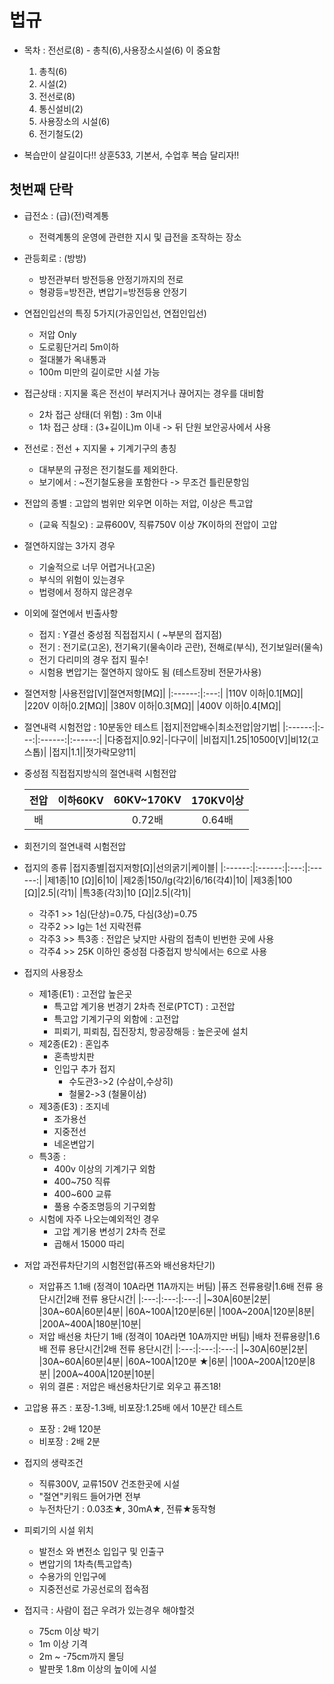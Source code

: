 
# 법규

- 목차 : 전선로(8) - 총칙(6),사용장소시설(6) 이 중요함

  1. 총칙(6)
  2. 시설(2)
  3. 전선로(8)
  4. 통신설비(2)
  5. 사용장소의 시설(6)
  6. 전기철도(2)

- 복습만이 살길이다!! 상훈533, 기본서, 수업후 복습 달리자!!

## 첫번째 단락

- 급전소 : (급)(전)력계통
  - 전력계통의 운영에 관련한 지시 및 급전을 조작하는 장소
- 관등회로 : (방방)
  - 방전관부터 방전등용 안정기까지의 전로
  - 형광등=방전관, 변압기=방전등용 안정기
- 연접인입선의 특징 5가지(가공인입선, 연접인입선)
  - 저압 Only
  - 도로횡단거리 5m이하
  - 절대불가 옥내통과
  - 100m 미만의 길이로만 시설 가능
- 접근상태 : 지지물 혹은 전선이 부러지거나 끊어지는 경우를 대비함
  - 2차 접근 상태(더 위험) : 3m 이내
  - 1차 접근 상태 : (3+길이L)m 이내 -> 뒤 단원 보안공사에서 사용
- 전선로 : 전선 + 지지물 + 기계기구의 총칭
  - 대부분의 규정은 전기철도를 제외한다. 
  - 보기에서 : ~전기철도용을 포함한다 -> 무조건 틀린문항임
- 전압의 종별 : 고압의 범위만 외우면 이하는 저압, 이상은 특고압
  - (교육 직칠오) : 교류600V, 직류750V 이상 7K이하의 전압이 고압
- 절연하지않는 3가지 경우
  - 기술적으로 너무 어렵거나(고온)
  - 부식의 위험이 있는경우
  - 법령에서 정하지 않은경우
- 이외에 절연에서 빈출사항
  - 접지 : Y결선 중성점 직접접지시 ( ~부분의 접지점)
  - 전기 : 전기로(고온), 전기욕기(물속이라 곤란), 전해로(부식), 전기보일러(물속)
  - 전기 다리미의 경우 접지 필수!
  - 시험용 변압기는 절연하지 않아도 됨 (테스트장비 전문가사용)
- 절연저항
    |사용전압[V]|절연저항[MΩ]|
    |:------:|:---:|
    |110V 이하|0.1[MΩ]|
    |220V 이하|0.2[MΩ]|
    |380V 이하|0.3[MΩ]|
    |400V 이하|0.4[MΩ]|
- 절연내력 시험전압 : 10분동안 테스트
    |접지|전압배수|최소전압|암기법|
    |:------:|:---:|:------:|:------:|
    |다중접지|0.92|-|다구이|
    |비접지|1.25|10500[V]|비12(고스톱)|
    |접지|1.1||젓가락모양11|
- 중성점 직접접지방식의 절연내력 시험전압

    |전압|이하60KV|60KV~170KV|170KV이상|
    |:------:|:------:|:---:|:------:|
    |배||0.72배|0.64배|
- 회전기의 절연내력 시험전압
- 접지의 종류
    |접지종별|접지저항[Ω]|선의굵기|케이블|
    |:------:|:------:|:---:|:------:|
    |제1종|10 [Ω]|6|10|
    |제2종|150/Ig(각2)|6/16(각4)|10|
    |제3종|100 [Ω]|2.5|(각1)|
    |특3종(각3)|10 [Ω]|2.5|(각1)|
  - 각주1 >> 1심(단상)=0.75, 다심(3상)=0.75
  - 각주2 >> Ig는 1선 지락전류
  - 각주3 >> 특3종 : 전압은 낮지만 사람의 접촉이 빈번한 곳에 사용
  - 각주4 >> 25K 이하인 중성점 다중접지 방식에서는 6으로 사용
- 접지의 사용장소
  - 제1종(E1) : 고전압 높은곳
    - 특고압 계기용 번경기 2차측 전로(PTCT) : 고전압
    - 특고압 기계기구의 외함에 : 고전압
    - 피뢰기, 피뢰침, 집진장치, 항공장해등 : 높은곳에 설치
  - 제2종(E2) : 혼입추
    - 혼촉방치판
    - 인입구 추가 접지 
      - 수도관3->2 (수삼이,수상히)
      - 철물2->3 (철물이삼)
  - 제3종(E3) : 조지네
    - 조가용선
    - 지중전선
    - 네온변압기
  - 특3종 : 
    - 400v 이상의 기계기구 외함
    - 400~750 직류
    - 400~600 교류
    - 풀용 수중조명등의 기구외함
  - 시험에 자주 나오는예외적인 경우
    - 고압 계기용 변성기 2차측 전로
    - 곱해서 15000 따리
- 저압 과전류차단기의 시험전압(퓨즈와 배선용차단기)
  - 저압퓨즈 1.1배 (정격이 10A라면 11A까지는 버팀)
    |퓨즈 전류용량|1.6배 전류 용단시간|2배 전류 용단시간|
    |:---:|:---:|:---:|
    |~30A|60분|2분|
    |30A~60A|60분|4분|
    |60A~100A|120분|6분|
    |100A~200A|120분|8분|
    |200A~400A|180분|10분|
  - 저압 배선용 차단기 1배 (정격이 10A라면 10A까지만 버팀)
    |배차 전류용량|1.6배 전류 용단시간|2배 전류 용단시간|
    |:---:|:---:|:---:|
    |~30A|60분|2분|
    |30A~60A|60분|4분|
    |60A~100A|120분 ★|6분|
    |100A~200A|120분|8분|
    |200A~400A|120분|10분|
  - 위의 결론 : 저압은 배선용차단기로 외우고 퓨즈18!
- 고압용 퓨즈 : 포장-1.3배, 비포장:1.25배 에서 10분간 테스트
  - 포장 : 2배 120분
  - 비포장 : 2배 2분
- 접지의 생략조건
  - 직류300V, 교류150V 건조한곳에 시설
  - "절연"키워드 들어가면 전부
  - 누전차단기 : 0.03초★, 30mA★, 전류★동작형
- 피뢰기의 시설 위치
  - 발전소 와 변전소 입입구 및 인출구
  - 변압기의 1차측(특고압측)
  - 수용가의 인입구에
  - 지중전선로 가공선로의 접속점
- 접지극 : 사람이 접근 우려가 있는경우 해야할것
  - 75cm 이상 박기
  - 1m 이상 기격
  - 2m ~ -75cm까지 몰딩
  - 발판못 1.8m 이상의 높이에 시설
